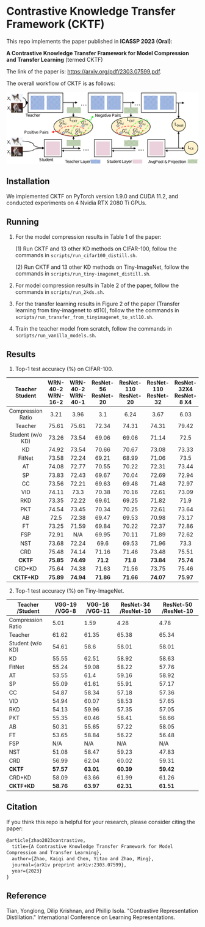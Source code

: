 # Contrastive Knowledge Transfer Framework (CKTF)

This repo implements the paper published in **ICASSP 2023 (Oral)**:

**A Contrastive Knowledge Transfer Framework for Model Compression and Transfer Learning** (termed CKTF)

The link of the paper is: https://arxiv.org/pdf/2303.07599.pdf.

The overall workflow of CKTF is as follows:

![Workflow of CKTF](https://github.com/kaiqi123/CKTF/blob/680d36c14375e3b0b6469cd85da052dc09698349/CKTF_pattern.png)

## Installation
We implemented CKTF on PyTorch version 1.9.0 and CUDA 11.2, and conducted experiments on 4 Nvidia RTX 2080 Ti GPUs.

## Running

1. For the model compression results in Table 1 of the paper:

    (1) Run CKTF and 13 other KD methods on CIFAR-100, follow the commands in `scripts/run_cifar100_distill.sh`. 

    (2) Run CKTF and 13 other KD methods on Tiny-ImageNet, follow the commands in `scripts/run_tiny-imagenet_distill.sh`. 

2. For model compression results in Table 2 of the paper, follow the commands in `scripts/run_2kds.sh`. 

3. For the transfer learning results in Figure 2 of the paper (Transfer learning from tiny-imagenet to stl10), follow the the commands in `scripts/run_transfer_from_tinyimagenet_to_stl10.sh`. 

4. Train the teacher model from scratch, follow the commands in `scripts/run_vanilla_models.sh`. 

## Results

1. Top-1 test accuracy (\%) on CIFAR-100.

|  Teacher Student  | WRN-40-2 WRN-16-2 | WRN-40-2 WRN-40-1 | ResNet-56 ResNet-20 | ResNet-110 ResNet-20 | ResNet-110 ResNet-32 | ResNet-32X4 ResNet-8 X4 | VGG-13 VGG-8 |
|:-----------------:|:-----------------:|:-----------------:|:-------------------:|:--------------------:|:--------------------:|:-----------------------:|:------------:|
| Compression Ratio | 3.21              | 3.96              | 3.1                 | 6.24                 | 3.67                 | 6.03                    | 2.39         |
| Teacher           | 75.61             | 75.61             | 72.34               | 74.31                | 74.31                | 79.42                   | 74.64        |
| Student (w/o KD)  | 73.26             | 73.54             | 69.06               | 69.06                | 71.14                | 72.5                    | 70.36        |
| KD                | 74.92             | 73.54             | 70.66               | 70.67                | 73.08                | 73.33                   | 72.98        |
| FitNet            | 73.58             | 72.24             | 69.21               | 68.99                | 71.06                | 73.5                    | 71.02        |
| AT                | 74.08             | 72.77             | 70.55               | 70.22                | 72.31                | 73.44                   | 71.43        |
| SP                | 73.83             | 72.43             | 69.67               | 70.04                | 72.69                | 72.94                   | 72.68        |
| CC                | 73.56             | 72.21             | 69.63               | 69.48                | 71.48                | 72.97                   | 70.71        |
| VID               | 74.11             | 73.3              | 70.38               | 70.16                | 72.61                | 73.09                   | 71.23        |
| RKD               | 73.35             | 72.22             | 69.61               | 69.25                | 71.82                | 71.9                    | 71.48        |
| PKT               | 74.54             | 73.45             | 70.34               | 70.25                | 72.61                | 73.64                   | 72.88        |
| AB                | 72.5              | 72.38             | 69.47               | 69.53                | 70.98                | 73.17                   | 70.94        |
| FT                | 73.25             | 71.59             | 69.84               | 70.22                | 72.37                | 72.86                   | 70.58        |
| FSP               | 72.91             | N/A               | 69.95               | 70.11                | 71.89                | 72.62                   | 70.23        |
| NST               | 73.68             | 72.24             | 69.6                | 69.53                | 71.96                | 73.3                    | 71.53        |
| CRD               | 75.48             | 74.14             | 71.16               | 71.46                | 73.48                | 75.51                   | 73.94        |
| **CKTF**          | **75.85**         | **74.49**         | **71.2**            | **71.8**             | **73.84**            | **75.74**               | **74.31**    |
| CRD+KD            | 75.64             | 74.38             | 71.63               | 71.56                | 73.75                | 75.46                   | 74.29        |
| **CKTF+KD**       | **75.89**         | **74.94**         | **71.86**           | **71.66**            | **74.07**            | **75.97**               | **74.55**    |


2. Top-1 test accuracy (\%) on Tiny-ImageNet.

| Teacher /Student  | VGG-19 /VGG-8 | VGG-16 /VGG-11 | ResNet-34 /ResNet-10 | ResNet-50 /ResNet-10 |
|-------------------|---------------|----------------|----------------------|----------------------|
| Compression Ratio | 5.01          | 1.59           | 4.28                 | 4.78                 |
| Teacher           | 61.62         | 61.35          | 65.38                | 65.34                |
| Student (w/o KD)  | 54.61         | 58.6           | 58.01                | 58.01                |
| KD                | 55.55         | 62.51          | 58.92                | 58.63                |
| FitNet            | 55.24         | 59.08          | 58.22                | 57.76                |
| AT                | 53.55         | 61.4           | 59.16                | 58.92                |
| SP                | 55.09         | 61.61          | 55.91                | 57.17                |
| CC                | 54.87         | 58.34          | 57.18                | 57.36                |
| VID               | 54.94         | 60.07          | 58.53                | 57.65                |
| RKD               | 54.13         | 59.96          | 57.35                | 57.05                |
| PKT               | 55.35         | 60.46          | 58.41                | 58.66                |
| AB                | 50.31         | 55.65          | 57.22                | 58.05                |
| FT                | 53.65         | 58.84          | 56.22                | 56.48                |
| FSP               | N/A           | N/A            | N/A                  | N/A                  |
| NST               | 51.08         | 58.47          | 59.23                | 47.83                |
| CRD               | 56.99         | 62.04          | 60.02                | 59.31                |
| **CKTF**          | **57.57**     | **63.01**      | **60.39**            | **59.42**            |
| CRD+KD            | 58.09         | 63.66          | 61.99                | 61.26                |
| **CKTF+KD**       | **58.76**     | **63.97**      | **62.31**            | **61.51**            |

## Citation

If you think this repo is helpful for your research, please consider citing the paper:
```
@article{zhao2023contrastive,
  title={A Contrastive Knowledge Transfer Framework for Model Compression and Transfer Learning},
  author={Zhao, Kaiqi and Chen, Yitao and Zhao, Ming},
  journal={arXiv preprint arXiv:2303.07599},
  year={2023}
}
```

## Reference

Tian, Yonglong, Dilip Krishnan, and Phillip Isola. "Contrastive Representation Distillation." International Conference on Learning Representations.

